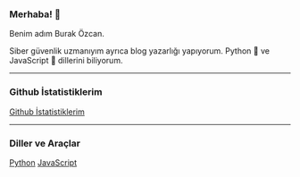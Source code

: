 ### Merhaba! 👋

Benim adım Burak Özcan.

Siber güvenlik uzmanıyım ayrıca blog yazarlığı yapıyorum.
Python 🐍 ve JavaScript 🚀 dillerini biliyorum.

---

### Github İstatistiklerim

[Github İstatistiklerim](https://github-readme-stats.vercel.app/api?username=burakozcn01&show_icons=true&theme=radical)

---

### Diller ve Araçlar

[Python](https://img.shields.io/badge/-Python-3776AB?style=flat-square&logo=python&logoColor=white)
[JavaScript](https://img.shields.io/badge/-JavaScript-F7DF1E?style=flat-square&logo=javascript&logoColor=black)


<!--
**Reload-ing/Reload-ing** is a ✨ _special_ ✨ repository because its `README.md` (this file) appears on your GitHub profile.

Here are some ideas to get you started:

- 🔭 I’m currently working on ...
- 🌱 I’m currently learning ...
- 👯 I’m looking to collaborate on ...
- 🤔 I’m looking for help with ...
- 💬 Ask me about ...
- 📫 How to reach me: ...
- 😄 Pronouns: ...
- ⚡ Fun fact: ...
-->
